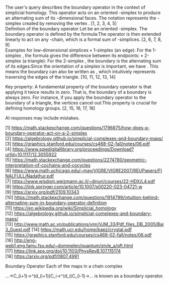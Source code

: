 The user's query describes the boundary operator  in the context of simplicial homology. This operator acts on an oriented -simplex  to produce an alternating sum of its -dimensional faces. The notation  represents the -simplex created by removing the vertex . [1, 2, 3, 4, 5]  
Definition of the boundary operator Let  be an oriented -simplex. The boundary operator  is defined by the formula:The operator is then extended linearly to act on any -chain, which is a formal sum of -simplices. [2, 6, 7, 8, 9]  
Examples for low-dimensional simplices • 1-simplex (an edge): For the 1-simplex , the formula gives the difference between its endpoints: 
• 2-simplex (a triangle): For the 2-simplex , the boundary is the alternating sum of its edges:Since the orientation of a simplex is important, we have . This means the boundary can also be written as , which intuitively represents traversing the edges of the triangle. [10, 11, 12, 13, 14]  

Key property:  A fundamental property of the boundary operator is that applying it twice results in zero. That is, the boundary of a boundary is always zero. For instance, if you apply the boundary operator to the boundary of a triangle, the vertices cancel out:This property is crucial for defining homology groups. [2, 15, 16, 17, 18]  

AI responses may include mistakes.

[1] https://math.stackexchange.com/questions/1796875/how-does-a-boundary-operator-act-on-a-2-simplex
[2] https://algebrology.github.io/simplicial-complexes-and-boundary-maps/
[3] https://graphics.stanford.edu/courses/cs468-02-fall/notes/06.pdf
[4] https://www.spiedigitallibrary.org/proceedings/Download?urlId=10.1117/12.3055922
[5] https://math.stackexchange.com/questions/2274780/geometric-interpretation-of-cochains-and-cocycles
[6] https://www.math.uchicago.edu/~may/VIGRE/VIGRE2007/REUPapers/FINALFULL/Nadathur.pdf
[7] https://www.wisdom.weizmann.ac.il/~dinuri/courses/22-HDX/L4.pdf
[8] https://link.springer.com/article/10.1007/s00220-023-04721-w
[9] https://arxiv.org/pdf/2109.10343
[10] https://math.stackexchange.com/questions/1914799/intuition-behind-alternating-sum-in-boundary-operator-definition
[11] https://en.wikipedia.org/wiki/Simplicial_homology
[12] https://algebrology.github.io/simplicial-complexes-and-boundary-maps/
[13] http://www.math.ac.vn/publications/vjm/VJM_33/Pdf_files_DB_2005/Bai3_Guest.pdf
[14] https://math.ucr.edu/home/baez/crystal.pdf
[15] https://graphics.stanford.edu/courses/cs468-02-fall/notes/06.pdf
[16] http://eng-web1.eng.famu.fsu.edu/~dommelen/quantum/style_a/qft.html
[17] https://link.aps.org/doi/10.1103/PhysRevB.107.115174
[18] https://arxiv.org/pdf/0807.4991

Boundary Operator
Each of the maps in a chain complex

 ...->C_(i+1)->^(d_(i+1))C_i->^(d_i)C_(i-1)->... 
is known as a boundary operator.